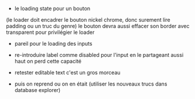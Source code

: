 - le loading state pour un bouton

(le loader doit encadrer le bouton nickel chrome, donc surement lire padding ou un truc du genre)
le bouton devra aussi effacer son border avec transparent pour privilégier le loader

- pareil pour le loading des inputs

- re-introduire label comme disabled pour l'input
  en le partageant aussi haut on perd cette capacité

- retester editable text c'est un gros morceau

- puis on reprend ou on en était (utiliser les nouveaux trucs dans database explorer)
